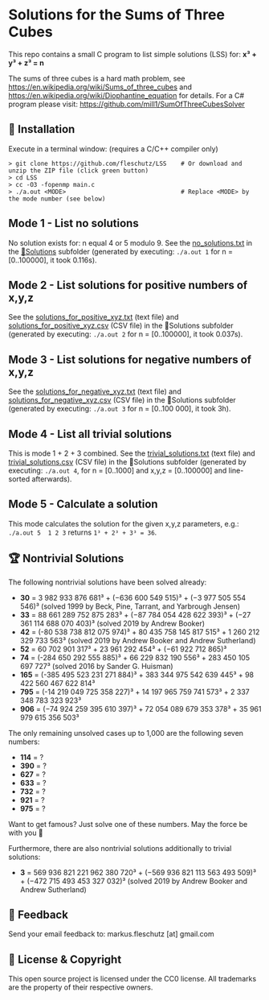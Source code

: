 Solutions for the Sums of Three Cubes
=====================================
This repo contains a small C program to list simple solutions (LSS) for: **x³ + y³ + z³ = n**

The sums of three cubes is a hard math problem, see https://en.wikipedia.org/wiki/Sums_of_three_cubes and https://en.wikipedia.org/wiki/Diophantine_equation for details. For a C# program please visit: https://github.com/mill1/SumOfThreeCubesSolver


🔧 Installation
----------------
Execute in a terminal window: (requires a C/C++ compiler only)
```
> git clone https://github.com/fleschutz/LSS    # Or download and unzip the ZIP file (click green button)
> cd LSS
> cc -O3 -fopenmp main.c 
> ./a.out <MODE>                                # Replace <MODE> by the mode number (see below)
```

Mode 1 - List no solutions
--------------------------
No solution exists for: n equal 4 or 5 modulo 9. See the [no_solutions.txt](Solutions/no_solutions.txt) in the [📂Solutions](Solutions) subfolder (generated by executing: `./a.out 1` for n = [0..100000], it took 0.116s).


Mode 2 - List solutions for positive numbers of x,y,z
-----------------------------------------------------
See the [solutions_for_positive_xyz.txt](Solutions/solutions_for_positive_xyz.txt) (text file) and [solutions_for_positive_xyz.csv](Solutions/solutions_for_positive_xyz.csv) (CSV file) in the 📂Solutions subfolder (generated by executing: `./a.out 2` for n = [0..100000], it took 0.037s).


Mode 3 - List solutions for negative numbers of x,y,z
-----------------------------------------------------
See the [solutions_for_negative_xyz.txt](Solutions/solutions_for_negative_xyz.txt) (text file) and [solutions_for_negative_xyz.csv](Solutions/solutions_for_negative_xyz.csv) (CSV file) in the 📂Solutions subfolder (generated by executing: `./a.out 3` for n = [0..100 000], it took 3h).


Mode 4 - List all trivial solutions
-------------------------------------
This is mode 1 + 2 + 3 combined. See the [trivial_solutions.txt](Solutions/trivial_solutions.txt) (text file) and [trivial_solutions.csv](Results/trivial_solutions.csv) (CSV file) in the 📂Solutions subfolder (generated by executing: `./a.out 4`, for n = [0..1000] and x,y,z = [0..100000] and line-sorted afterwards).


Mode 5 - Calculate a solution
-----------------------------
This mode calculates the solution for the given x,y,z parameters, e.g.: `./a.out 5  1 2 3` returns `1³ + 2³ + 3³ = 36`.


🏆 Nontrivial Solutions
------------------------
The following nontrivial solutions have been solved already:

* **30** = 3 982 933 876 681³ + (−636 600 549 515)³ + (−3 977 505 554 546)³ (solved 1999 by Beck, Pine, Tarrant, and Yarbrough Jensen)
* **33** = 88 661 289 752 875 283³ + (−87 784 054 428 622 393)³ + (−27 361 114 688 070 403)³   (solved 2019 by Andrew Booker)
* **42** = (-80 538 738 812 075 974)³ + 80 435 758 145 817 515³ + 1 260 212 329 733 563³  (solved 2019 by Andrew Booker and Andrew Sutherland)
* **52** = 60 702 901 317³ + 23 961 292 454³ + (−61 922 712 865)³
* **74** = (-284 650 292 555 885)³ + 66 229 832 190 556³ + 283 450 105 697 727³     (solved 2016 by Sander G. Huisman)
* **165** = (-385 495 523 231 271 884)³ + 383 344 975 542 639 445³ + 98 422 560 467 622 814³
* **795** = (-14 219 049 725 358 227)³ + 14 197 965 759 741 573³ + 2 337 348 783 323 923³
* **906** = (−74 924 259 395 610 397)³ + 72 054 089 679 353 378³ + 35 961 979 615 356 503³

The only remaining unsolved cases up to 1,000 are the following seven numbers:

* **114** = ?
* **390** = ?
* **627** = ?
* **633** = ?
* **732** = ?
* **921** = ?
* **975** = ?

Want to get famous? Just solve one of these numbers. May the force be with you 🖖

Furthermore, there are also nontrivial solutions additionally to trivial solutions:

* **3** = 569 936 821 221 962 380 720³ + (−569 936 821 113 563 493 509)³ + (−472 715 493 453 327 032)³ (solved 2019 by Andrew Booker and Andrew Sutherland)

📧 Feedback
------------
Send your email feedback to: markus.fleschutz [at] gmail.com


🤝 License & Copyright
-----------------------
This open source project is licensed under the CC0 license. All trademarks are the property of their respective owners.
